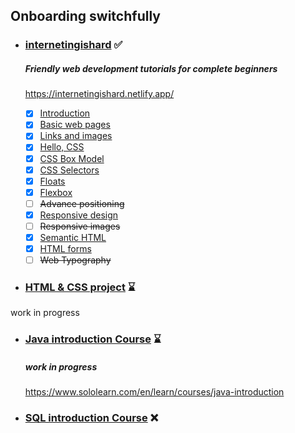 ## Onboarding switchfully ##
- ### [internetingishard](https://github.com/IgnaceB/onboarding-switchfully/tree/main/internetingishard) :white_check_mark: ###
    ##### Friendly web development tutorials for complete beginners
    https://internetingishard.netlify.app/ 

	- [x] [Introduction](https://github.com/IgnaceB/onboarding-switchfully/tree/main/internetingishard/introduction)
	- [x] [Basic web pages](https://github.com/IgnaceB/onboarding-switchfully/tree/main/internetingishard/basic_web_pages)
	- [x] [Links and images](https://github.com/IgnaceB/onboarding-switchfully/tree/main/internetingishard/links_and_images)
	- [x] [Hello, CSS](https://github.com/IgnaceB/onboarding-switchfully/tree/main/internetingishard/hello_css)
	- [x] [CSS Box Model](https://github.com/IgnaceB/onboarding-switchfully/tree/main/internetingishard/css_box_model)
	- [x] [CSS Selectors](https://github.com/IgnaceB/onboarding-switchfully/tree/main/internetingishard/css_selectors)
	- [x] [Floats](https://github.com/IgnaceB/onboarding-switchfully/tree/main/internetingishard/floats)
	- [x] [Flexbox](https://github.com/IgnaceB/onboarding-switchfully/tree/main/internetingishard/flexbox) 
	- [ ] ~~Advance positioning~~ 
	- [x] [Responsive design](https://github.com/IgnaceB/onboarding-switchfully/tree/main/internetingishard/responsive_design) 
	- [ ] ~~Responsive images~~
	- [x] [Semantic HTML](https://github.com/IgnaceB/onboarding-switchfully/tree/main/internetingishard/semantic_html) 
	- [x] [HTML forms](https://github.com/IgnaceB/onboarding-switchfully/tree/main/internetingishard/html_forms) 
	- [ ] ~~Web Typography~~

- ### [HTML & CSS project]() :hourglass: ###
work in progress
- ### [Java introduction Course]() :hourglass: ###
	##### work in progress 
	https://www.sololearn.com/en/learn/courses/java-introduction
- ### [SQL introduction Course]() :x: ###